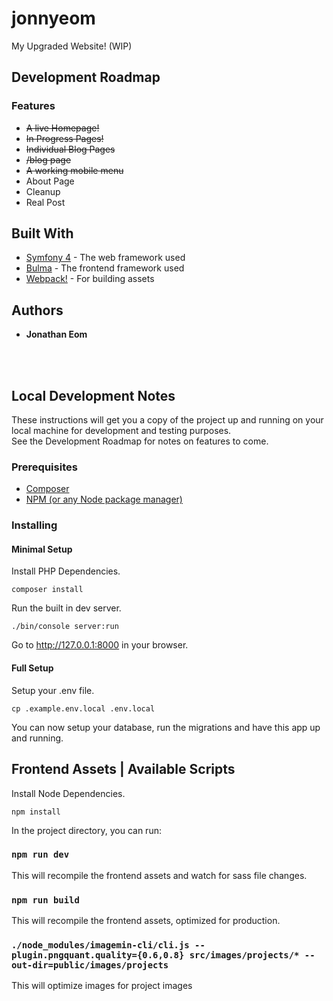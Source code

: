 # jonnyeom

My Upgraded Website! (WIP)

## Development Roadmap

### Features
* ~~A live Homepage!~~
* ~~In Progress Pages!~~
* ~~Individual Blog Pages~~
* ~~/blog page~~
* ~~A working mobile menu~~
* About Page
* Cleanup
* Real Post

## Built With

* [Symfony 4](https://symfony.com/doc/current/index.html) - The web framework used
* [Bulma](https://bulma.io/documentation) - The frontend framework used
* [Webpack!](https://webpack.js.org/concepts) - For building assets

## Authors

* **Jonathan Eom**

<br>
<br>

## Local Development Notes

These instructions will get you a copy of the project up and running on your local machine for development and testing purposes.  
See the Development Roadmap for notes on features to come.

### Prerequisites

* [Composer](https://getcomposer.org/)
* [NPM (or any Node package manager)](https://getbootstrap.com/docs)

### Installing

#### Minimal Setup

Install PHP Dependencies.

```
composer install
```

Run the built in dev server.

```
./bin/console server:run
```

Go to http://127.0.0.1:8000 in your browser.

#### Full Setup

Setup your .env file.

```
cp .example.env.local .env.local
```

You can now setup your database, run the migrations and have this app up and running.

## Frontend Assets | Available Scripts

Install Node Dependencies.

```
npm install
```

In the project directory, you can run:

### `npm run dev`

This will recompile the frontend assets and watch for sass file changes.

### `npm run build`

This will recompile the frontend assets, optimized for production.

### `./node_modules/imagemin-cli/cli.js --plugin.pngquant.quality={0.6,0.8} src/images/projects/* --out-dir=public/images/projects`

This will optimize images for project images
